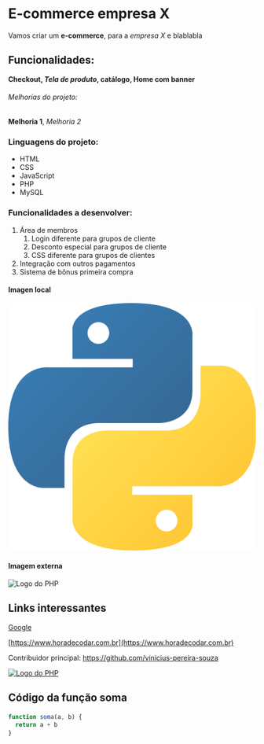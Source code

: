 # E-commerce empresa X

Vamos criar um **e-commerce**, para a _empresa X_ e blablabla

## Funcionalidades:

**Checkout, _Tela de produto_, catálogo, Home com banner**

###### Melhorias do projeto:

**Melhoria 1**, _Melhoria 2_

### Linguagens do projeto:

- HTML
- CSS
- JavaScript
- PHP
- MySQL

### Funcionalidades a desenvolver:

1. Área de membros
   1. Login diferente para grupos de cliente
   2. Desconto especial para grupos de cliente
   3. CSS diferente para grupos de clientes
2. Integração com outros pagamentos
3. Sistema de bônus primeira compra

#### Imagen local

![Logo do Python](img/python.png)

#### Imagem externa

![Logo do PHP](https://upload.wikimedia.org/wikipedia/commons/2/27/PHP-logo.svg)

## Links interessantes

[Google](https://www.google.com.br/)

[https://www.horadecodar.com.br](https://www.horadecodar.com.br)

Contribuidor principal: https://github.com/vinicius-pereira-souza

[![Logo do PHP](https://upload.wikimedia.org/wikipedia/commons/2/27/PHP-logo.svg)](https://github.com/vinicius-pereira-souza)

## Código da função soma

```javascript
function soma(a, b) {
  return a + b
}
```